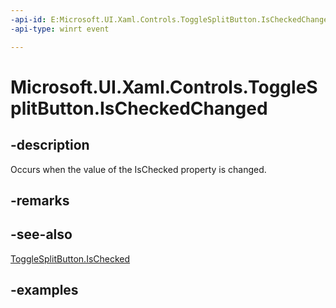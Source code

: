 ```yaml
---
-api-id: E:Microsoft.UI.Xaml.Controls.ToggleSplitButton.IsCheckedChanged
-api-type: winrt event

---
```

<!-- Event syntax.
public event TypedEventHandler IsCheckedChanged<ToggleSplitButton, ToggleSplitButtonIsCheckedChangedEventArgs>
-->

# Microsoft.UI.Xaml.Controls.ToggleSplitButton.IsCheckedChanged



## -description

Occurs when the value of the IsChecked property is changed.



## -remarks



## -see-also

[ToggleSplitButton.IsChecked](/uwp/api/windows.ui.xaml.controls.togglesplitbutton.ischecked)



## -examples



